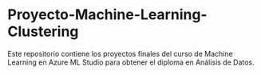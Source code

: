 # Proyecto-Machine-Learning-Clustering
Este repositorio contiene los proyectos finales del curso de Machine Learning en Azure ML Studio para obtener el diploma en Análisis de Datos.

